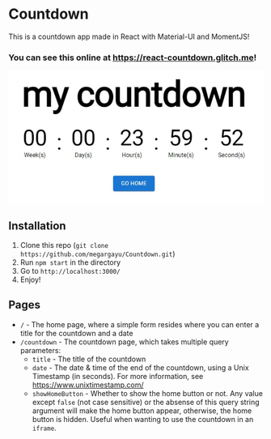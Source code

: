 # Countdown

This is a countdown app made in React with Material-UI and MomentJS!

### You can see this online at https://react-countdown.glitch.me!

![Example](/example.jpg)

## Installation

1. Clone this repo (`git clone https://github.com/megargayu/Countdown.git`)
2. Run `npm start` in the directory
3. Go to `http://localhost:3000/`
4. Enjoy!

## Pages

- `/` - The home page, where a simple form resides where you can enter a title for the countdown and a date
- `/countdown` - The countdown page, which takes multiple query parameters:
  - `title` - The title of the countdown
  - `date` - The date & time of the end of the countdown, using a Unix Timestamp (in seconds). For more information, see https://www.unixtimestamp.com/
  - `showHomeButton` - Whether to show the home button or not. Any value except `false` (not case sensitive) or the absense of this query string argument will make the home button appear, otherwise, the home button is hidden. Useful when wanting to use the countdown in an `iframe`.
